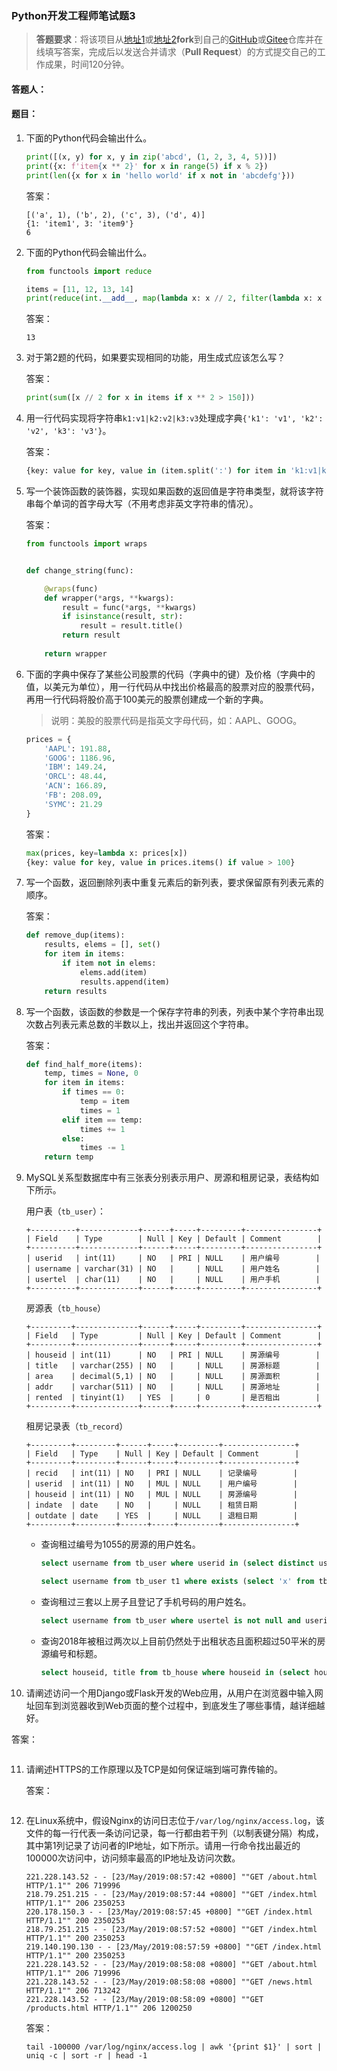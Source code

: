 ### Python开发工程师笔试题3

> **答题要求**：将该项目从[地址1](<https://github.com/jackfrued/python-interview-2019>)或[地址2](<https://gitee.com/jackfrued/python-interview-2019>)**fork**到自己的[GitHub](<https://github.com/>)或[Gitee](https://gitee.com)仓库并在线填写答案，完成后以发送合并请求（**Pull Request**）的方式提交自己的工作成果，时间120分钟。

#### 答题人：

#### 题目：

1. 下面的Python代码会输出什么。

   ```Python
   print([(x, y) for x, y in zip('abcd', (1, 2, 3, 4, 5))])
   print({x: f'item{x ** 2}' for x in range(5) if x % 2})
   print(len({x for x in 'hello world' if x not in 'abcdefg'}))
   ```

   答案：

   ```
   [('a', 1), ('b', 2), ('c', 3), ('d', 4)]
   {1: 'item1', 3: 'item9'}
   6
   ```

2. 下面的Python代码会输出什么。

   ```Python
   from functools import reduce
   
   items = [11, 12, 13, 14] 
   print(reduce(int.__add__, map(lambda x: x // 2, filter(lambda x: x ** 2 > 150, items))))
   ```

   答案：

   ```
   13
   ```

3. 对于第2题的代码，如果要实现相同的功能，用生成式应该怎么写？

   答案：

   ```Python
   print(sum([x // 2 for x in items if x ** 2 > 150])) 
   ```

4. 用一行代码实现将字符串`k1:v1|k2:v2|k3:v3`处理成字典`{'k1': 'v1', 'k2': 'v2', 'k3': 'v3'}`。

   答案：

   ```Python
   {key: value for key, value in (item.split(':') for item in 'k1:v1|k2:v2|k3:v3'.split('|'))} 
   ```

5. 写一个装饰函数的装饰器，实现如果函数的返回值是字符串类型，就将该字符串每个单词的首字母大写（不用考虑非英文字符串的情况）。

   答案：

   ```Python
   from functools import wraps
   
   
   def change_string(func):
   
       @wraps(func)
       def wrapper(*args, **kwargs):
           result = func(*args, **kwargs)
           if isinstance(result, str):
               result = result.title()
           return result
       
       return wrapper
   ```

6. 下面的字典中保存了某些公司股票的代码（字典中的键）及价格（字典中的值，以美元为单位），用一行代码从中找出价格最高的股票对应的股票代码，再用一行代码将股价高于100美元的股票创建成一个新的字典。

   > 说明：美股的股票代码是指英文字母代码，如：AAPL、GOOG。

   ```Python
   prices = {
       'AAPL': 191.88,
       'GOOG': 1186.96,
       'IBM': 149.24,
       'ORCL': 48.44,
       'ACN': 166.89,
       'FB': 208.09,
       'SYMC': 21.29
   }
   ```

   答案：

   ```Python
   max(prices, key=lambda x: prices[x]) 
   {key: value for key, value in prices.items() if value > 100} 
   ```

7. 写一个函数，返回删除列表中重复元素后的新列表，要求保留原有列表元素的顺序。

   答案：

   ```Python
   def remove_dup(items):
       results, elems = [], set()
       for item in items:
           if item not in elems:
               elems.add(item)
               results.append(item)
       return results
   ```

8. 写一个函数，该函数的参数是一个保存字符串的列表，列表中某个字符串出现次数占列表元素总数的半数以上，找出并返回这个字符串。

   答案：

   ```Python
   def find_half_more(items):
       temp, times = None, 0
       for item in items:
           if times == 0:
               temp = item
               times = 1
           elif item == temp:
               times += 1
           else:
               times -= 1
       return temp
   ```

9. MySQL关系型数据库中有三张表分别表示用户、房源和租房记录，表结构如下所示。

   用户表（`tb_user`）：

   ```
   +----------+-------------+------+-----+---------+----------------+
   | Field    | Type        | Null | Key | Default | Comment        |
   +----------+-------------+------+-----+---------+----------------+
   | userid   | int(11)     | NO   | PRI | NULL    | 用户编号        |
   | username | varchar(31) | NO   |     | NULL    | 用户姓名        |
   | usertel  | char(11)    | NO   |     | NULL    | 用户手机        |
   +----------+-------------+------+-----+---------+----------------+
   ```

   房源表（`tb_house`）

   ```
   +---------+--------------+------+-----+---------+----------------+
   | Field   | Type         | Null | Key | Default | Comment        |
   +---------+--------------+------+-----+---------+----------------+
   | houseid | int(11)      | NO   | PRI | NULL    | 房源编号        |
   | title   | varchar(255) | NO   |     | NULL    | 房源标题        |
   | area    | decimal(5,1) | NO   |     | NULL    | 房源面积        |
   | addr    | varchar(511) | NO   |     | NULL    | 房源地址        |
   | rented  | tinyint(1)   | YES  |     | 0       | 是否租出        |
   +---------+--------------+------+-----+---------+----------------+
   ```

   租房记录表（`tb_record`）

   ```
   +---------+---------+------+-----+---------+----------------+
   | Field   | Type    | Null | Key | Default | Comment        |
   +---------+---------+------+-----+---------+----------------+
   | recid   | int(11) | NO   | PRI | NULL    | 记录编号        |
   | userid  | int(11) | NO   | MUL | NULL    | 用户编号        |
   | houseid | int(11) | NO   | MUL | NULL    | 房源编号        |
   | indate  | date    | NO   |     | NULL    | 租赁日期        |
   | outdate | date    | YES  |     | NULL    | 退租日期        |
   +---------+---------+------+-----+---------+----------------+
   ```

   - 查询租过编号为1055的房源的用户姓名。

     ```SQL
     select username from tb_user where userid in (select distinct userid from tb_record where houseid=1055);
     ```

     ```SQL
     select username from tb_user t1 where exists (select 'x' from tb_record t2 where t2.userid=t1.userid and houseid=1005);
     ```

   - 查询租过三套以上房子且登记了手机号码的用户姓名。

     ```SQL
     select username from tb_user where usertel is not null and userid in (select userid from tb_record group by userid having count(userid)>3);
     ```

   - 查询2018年被租过两次以上目前仍然处于出租状态且面积超过50平米的房源编号和标题。

     ```SQL
     select houseid, title from tb_house where houseid in (select houseid from tb_record where indate between '2018-1-1' and '2018-12-31' group by houseid having count(houseid)>2) and area>50 and rented=1;
     ```

10. 请阐述访问一个用Django或Flask开发的Web应用，从用户在浏览器中输入网址回车到浏览器收到Web页面的整个过程中，到底发生了哪些事情，越详细越好。

   答案：

   ```
   
   ```

11. 请阐述HTTPS的工作原理以及TCP是如何保证端到端可靠传输的。

    答案：

    ```
    
    ```

12. 在Linux系统中，假设Nginx的访问日志位于`/var/log/nginx/access.log`，该文件的每一行代表一条访问记录，每一行都由若干列（以制表键分隔）构成，其中第1列记录了访问者的IP地址，如下所示。请用一行命令找出最近的100000次访问中，访问频率最高的IP地址及访问次数。

    ```
    221.228.143.52 - - [23/May/2019:08:57:42 +0800] ""GET /about.html HTTP/1.1"" 206 719996
    218.79.251.215 - - [23/May/2019:08:57:44 +0800] ""GET /index.html HTTP/1.1"" 206 2350253
    220.178.150.3 - - [23/May/2019:08:57:45 +0800] ""GET /index.html HTTP/1.1"" 200 2350253
    218.79.251.215 - - [23/May/2019:08:57:52 +0800] ""GET /index.html HTTP/1.1"" 200 2350253
    219.140.190.130 - - [23/May/2019:08:57:59 +0800] ""GET /index.html HTTP/1.1"" 200 2350253
    221.228.143.52 - - [23/May/2019:08:58:08 +0800] ""GET /about.html HTTP/1.1"" 206 719996
    221.228.143.52 - - [23/May/2019:08:58:08 +0800] ""GET /news.html HTTP/1.1"" 206 713242
    221.228.143.52 - - [23/May/2019:08:58:09 +0800] ""GET /products.html HTTP/1.1"" 206 1200250
    ```

    答案：

    ```Shell
    tail -100000 /var/log/nginx/access.log | awk '{print $1}' | sort | uniq -c | sort -r | head -1
    ```